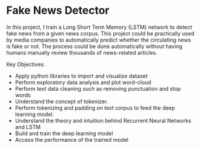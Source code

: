 # Fake News Detector
In this project, I train a Long Short Term Memory (LSTM) network to detect fake news from a given news corpus. This project could be practically used by media companies to automatically predict whether the circulating news is fake or not. The process could be done automatically without having humans manually review thousands of news-related articles.

Key Objectives:
 * Apply python libraries to import and visualize dataset
 * Perform exploratory data analysis and plot word-cloud
 * Perform text data cleaning such as removing punctuation and stop words
 * Understand the concept of tokenizer.
 * Perform tokenizing and padding on text corpus to feed the deep learning model.
 * Understand the theory and intuition behind Recurrent Neural Networks and LSTM
 * Build and train the deep learning model
 * Access the performance of the trained model
